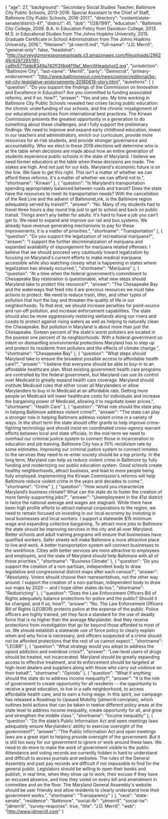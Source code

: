 {
  "age": 27,
  "background": "Secondary Social Studies Teacher, Baltimore City Public Schools, 2013-2016.  Special Assistant to the Chief of Staff, Baltimore City Public Schools, 2016-2017.",
  "directory": "content/state-senate/district-41",
  "district": 41,
  "dob": "1/28/1991",
  "education": "Baltimore City College, 2009.  B.A. in Education Policy from Davidson College, 2013.  M.S. in Educational Studies from The Johns Hopkins University, 2015.  Graduate Certificate in School Administration from The Johns Hopkins University, 2016.",
  "filename": "jd-merrill.md",
  "full-name": "J.D. Merrill",
  "general-only": false,
  "headshot": "http://surveygizmoresponseuploads.s3.amazonaws.com/fileuploads/296249/4297291/191-ca9fe5711dde8349a742ff318d4f19af_MerrillHeadshot2.jpg",
  "jurisdiction": "Baltimore City",
  "last-name": "Merrill",
  "party": "Democrat",
  "primary-endorsement": "http://www.baltimoresun.com/news/opinion/editorial/bs-ed-city-legislative-endorsements-20180618-story.html",
  "questions": [
    {
      "question": "Do you support the findings of the Commission on Innovation and Excellence in Education? Are you committed to funding associated reforms, and if so, how?",
      "answer": "Yes and yes. My time working in Baltimore City Public Schools revealed two crises facing public education: the chronic underfunding of our schools, and the chronic misalignment of our educational practices from international best practices. The Kirwan Commission presents the greatest opportunity in a generation to do something about these challenges, and I fully support the preliminary findings. We need to improve and expand early childhood education, invest in our teachers and administrators, enrich our curriculum, provide more resources for at-risk students, and provide stronger governance and accountability. Who we elect in these 2018 elections will determine who is at the table when decisions are made about how an entire generation of students experience public schools in the state of Maryland. I believe we need former educators at the table when these decisions are made. The stakes are high. And not just for our kids. Maryland's economic future is on the line. We have to get this right. This isn't a matter of whether we can afford these reforms, it's a matter of whether we can afford not to.",
      "shortname": "Kirwan"
    },
    {
      "question": "Is Maryland’s transportation spending appropriately balanced between roads and transit? Does the state have the resources to meet its transportation needs? With the cancellation of the Red Line and the advent of BaltimoreLink, is the Baltimore region adequately served by transit?",
      "answer": "No. Many of my students had to travel three hours a day round trip just to get to school and back on public transit. Things aren't any better for adults. It's hard to have a job you can't get to. We need to expand and improve our rail and bus systems. We already have revenue generating mechanisms to pay for these improvements, it is a matter of priorities.",
      "shortname": "Transportation"
    },
    {
      "question": "Do you support the legalization of recreational marijuana?",
      "answer": "I support the further decriminalization of marijuana and expanded availability of expungement for marijuana related offenses. I believe that we should proceed very cautiously toward legalization by focusing on Maryland's current efforts to make medical marijuana accessible while also watching closely what is happening in states where legalization has already occurred.",
      "shortname": "Marijuana"
    },
    {
      "question": "At a time when the federal government’s commitment to Chesapeake Bay restoration is questionable, what new steps should Maryland take to protect this resource?",
      "answer": "The Chesapeake Bay and the waterways that feed into it are precious resources we must take actions to protect. We need to reduce trash, litter, and other types of pollution that hurt the bay and threaten the quality of life in our neighborhoods. To that end, we should increase penalties for point-source and run-off pollution, and increase enforcement capabilities. The state should also be more aggressively restoring wetlands along our rivers and coasts to protect against rising waters as well as helping to naturally clean the Chesapeake. But pollution in Maryland is about more than just the Chesapeake. Sixteen percent of the state's worst polluters are located in the poorest one percent of its neighborhoods. With a federal government so intent on dismantling environmental protections Maryland has to step up and protect its residents from polluters and the effects of climate change.",
      "shortname": "Chesapeake Bay"
    },
    {
      "question": "What steps should Maryland take to ensure the broadest possible access to affordable health care?",
      "answer": "I believe that everyone should be able to buy-in to an affordable healthcare plan. Most existing government health care programs are controlled by the federal government, but Maryland can use its control over Medicaid to greatly expand health care coverage. Maryland should institute Medicaid rules that either cover all Marylanders or allow Marylanders to buy in to Medicaid at an affordable rate. Getting more people on Medicaid will lower healthcare costs for individuals and increase the bargaining power of Medicaid, allowing it to negotiate lower prices.",
      "shortname": "Health Care"
    },
    {
      "question": "What role should the state play in helping Baltimore address violent crime?",
      "answer": "The state can play a stronger role in helping Baltimore address violent crime in a variety of ways. In the short term the state should offer grants to help improve crime-fighting technology and should insist on coordinated cross-agency warrant efforts between local and state officials. In the mid-term we need to overhaul our criminal justice system to connect those in incarceration to education and job training. Baltimore City has a 70% recidivism rate by some estimates. Improving our criminal justice system to connect inmates to the services they need to re-enter society should be a top priority. In the long term, Maryland can help us reduce violent crime in Baltimore by fully funding and modernizing our public education system. Good schools create healthy neighborhoods, attract business, and lead to more people being fully employed. Implementing the Kirwan Commission's reforms will help Baltimore reduce violent crime in the years and decades to come.",
      "shortname": "Crime"
    },
    {
      "question": "How would you characterize Maryland’s business climate? What can the state do to foster the creation of more family-supporting jobs?",
      "answer": "Unemployment in the 41st district is twice the national average and wages are stagnant. While there have been high profile efforts to attract national corporations to the region, we need to remain focused on investing in our local economy by investing in local businesses and local workers. I support a statewide $15 minimum wage and expanding collective bargaining. To attract more jobs to Baltimore the state should be improving services in the city and all over Maryland. Better schools and adult training programs will ensure that businesses have qualified workers. Safer streets will make Baltimore a more attractive place to live and work. A better transportation system will connect businesses to the workforce. Cities with better services are more attractive to employees and employers, and the state of Maryland should help Baltimore with all of these priorities.",
      "shortname": "Business Climate"
    },
    {
      "question": "Do you support the creation of a non-partisan, independent body to draw legislative and congressional district maps after each census?",
      "answer": "Absolutely. Voters should choose their representatives, not the other way around. I support the creation of a non-partisan, independent body to draw our maps by 2020 -- and I hope other states do too.",
      "shortname": "Redistricting"
    },
    {
      "question": "Does the Law Enforcement Officers Bill of Rights adequately balance protections for police and the public? Should it be changed, and if so, how?",
      "answer": "No. The Law Enforcement Officers Bill of Rights (LEOBOR) protects police at the expense of the public. Police officers are highly trained, yet they face a standard for the use of deadly force that is no higher than the average Marylander. And they receive protections from investigation that go far beyond those afforded to most of us. We should establish a statewide use of force policy to clearly explain when and why force is necessary, and officers suspected of a crime should not be afforded protections that the rest of us cannot expect.",
      "shortname": "LEOBR"
    },
    {
      "question": "What strategy would you adopt to address the opioid addiction and overdose crisis?",
      "answer": "Low-level users of drugs should be treated, not incarcerated. Maryland should be greatly expanding access to effective treatment, and its enforcement should be targeted at high-level dealers and suppliers along with those who carry out violence on their behalf.",
      "shortname": "Opioids"
    },
    {
      "question": "What if anything should the state do to address income inequality?",
      "answer": "It is the role of government to create opportunity for all residents -- the opportunity to receive a great education, to live in a safe neighborhood, to access affordable health care, and to earn a living wage. In this spirit, our campaign has released a Roadmap to Upward Mobility (jdmerrill.com/plan), which outlines bold actions that can be taken in twelve different policy areas at the state level to address income inequality, create opportunity for all, and grow and strengthen the middle class.",
      "shortname": "Income inequality"
    },
    {
      "question": "Do the state’s Public Information Act and open meetings laws adequately ensure Marylanders’ ability to exercise oversight of the government?",
      "answer": "The Public Information Act and open meetings laws are a great start to helping provide oversight of the government. But it is still too easy for our government to ignore or work around these laws. We need to do more to make the work of government visible to the public. Attendance and voting records are currently hidden in hard to understand and difficult to access journals and websites. The rules of the General Assembly and past pay records are difficult if not impossible to find for the general public. Legislators should be willing to open their books and publish, in real time, when they show up to work, their excuse if they have an excused absence, and how they voted on every bill and amendment in committee and on the floor. The Maryland General Assembly's website should be user friendly and allow residents to clearly understand how their government works.",
      "shortname": "Transparency"
    }
  ],
  "race": "state-senate",
  "residence": "Baltimore",
  "social-fb": "jdmerrill",
  "social-tw": "jdmerrill",
  "survey-response": true,
  "title": "J.D. Merrill",
  "web": "http://www.jdmerrill.com"
}

